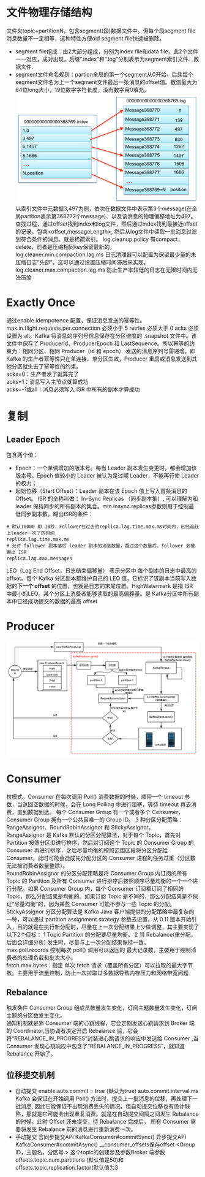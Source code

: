 # 文件物理存储结构
文件夹topic+partitionN，包含segment(段)数据文件中。但每个段segment file消息数量不一定相等，这种特性方便old segment file快速被删除。
- segment file组成：由2大部分组成，分别为index file和data file，此2个文件一一对应，成对出现，后缀”.index”和“.log”分别表示为segment索引文件、数据文件.
- segment文件命名规则：partion全局的第一个segment从0开始，后续每个segment文件名为上一个segment文件最后一条消息的offset值。数值最大为64位long大小，19位数字字符长度，没有数字用0填充。
![](/kafka_img/index-log-mapping.png)
以索引文件中元数据3,497为例，依次在数据文件中表示第3个message(在全局partiton表示第368772个message)、以及该消息的物理偏移地址为497。
查找过程，通过offset找到index和log文件，然后通过index找到最接近offset的记录，包含<offset,messageLength>, 然后从log文件中读取一批消息过滤到符合条件的消息。就是稀疏索引。
log.cleanup.policy 有compact， delete，前者是压缩相同key保留最新的。  
log.cleaner.min.compaction.lag.ms 日志清理器可以配置为保留最少量的未压缩日志“头部”。这可以通过设置压缩时间滞后来实现。  
log.cleaner.max.compaction.lag.ms 防止生产率较低的日志在无限时间内无法压缩
# Exactly Once
通过enable.idempotence 配置，保证消息发送的幂等性。max.in.flight.requests.per.connection 必须小于 5  retries 必须大于 0 acks 必须设置为 all。Kafka 将消息的序列号信息保存在分区维度的 .snapshot 文件中。该文件中保存了 ProducerId、ProducerEpoch 和 LastSequence。所以幂等的约束为：相同分区、相同 Producer（id 和 epoch） 发送的消息序列号需递增。即 Kafka 的生产者幂等性只在单连接、单分区生效，Producer 重启或消息发送到其他分区就失去了幂等性的约束。  
acks=0：生产者发了就算完了  
acks=1：消息写入主节点就算成功  
acks=-1或all：消息必须写入 ISR 中所有的副本才算成功  
# 复制
## Leader Epoch
包含两个值：
- Epoch：一个单调增加的版本号。每当 Leader 副本发生变更时，都会增加该版本号。Epoch 值较小的 Leader 被认为是过期 Leader，不能再行使 Leader 的权力；
- 起始位移（Start Offset）：Leader 副本在该 Epoch 值上写入首条消息的 Offset。
ISR 的全称叫做： In-Sync Replicas （同步副本集）, 可以理解为和 leader 保持同步的所有副本的集合。min.insync.replicas参数则用于控制最低同步副本数。踢出ISR的条件：
```
# 默认10000 即 10秒，Follower在过去的replica.lag.time.max.ms时间内，已经追赶上leader一次了的时间
replica.lag.time.max.ms
# 允许 follower 副本落后 leader 副本的消息数量，超过这个数量后，follower 会被踢出 ISR
replica.lag.max.messages 
```
LEO（Log End Offset，日志结束偏移量） 表示分区中 每个副本的日志中最高的 offset。每个 Kafka 分区副本都维护自己的 LEO 值，它标识了该副本当前写入数据的**下一个 offset** 的位置，也就是日志的末尾位置。HighWatermark 是指 ISR 中最小的LEO。某个分区上消费者能够读取的最高偏移量。是 Kafka分区中所有副本中已经成功提交的数据的最高 offset
# Producer
![](/kafka_img/kafka_producer_process.png)
# Consumer
拉模式，Consumer 在每次调用 Poll() 消费数据的时候，顺带一个 timeout 参数，当返回空数据的时候，会在 Long Polling 中进行阻塞，等待 timeout 再去消费，直到数据到达。 每个 Consumer Group 有一个或者多个 Consumer，Consumer Group 拥有一个公共且唯一的 Group ID。
3 种分区分配策略：RangeAssignor、RoundRobinAssignor 和 StickyAssignor。  
RangeAssignor 是 Kafka 默认的分区分配算法，对于每个 Topic，首先对 Partition 按照分区ID进行排序，然后对订阅这个 Topic 的 Consumer Group 的 Consumer 再进行排序，之后尽量均衡的按照范围区段将分区分配给 Consumer。此时可能会造成先分配分区的 Consumer 进程的任务过重（分区数无法被消费者数量整除）。  
RoundRobinAssignor 的分区分配策略是将 Consumer Group 内订阅的所有 Topic 的 Partition 及所有 Consumer 进行排序后按照顺序尽量均衡的一个一个进行分配。如果 Consumer Group 内，每个 Consumer 订阅都订阅了相同的Topic，那么分配结果是均衡的。如果订阅 Topic 是不同的，那么分配结果是不保证“尽量均衡”的，因为某些 Consumer 可能不参与一些 Topic 的分配。  
StickyAssignor 分区分配算法是 Kafka Java 客户端提供的分配策略中最复杂的一种，可以通过 partition.assignment.strategy 参数去设置，从 0.11 版本开始引入，目的就是在执行新分配时，尽量在上一次分配结果上少做调整，其主要实现了以下2个目标： 1 Topic Partition 的分配要尽量均衡。 2 当 
Rebalance(重分配，后面会详细分析) 发生时，尽量与上一次分配结果保持一致。  
max.poll.records 控制每次 poll() 调用可以返回的 最大记录数，主要用于控制消费者的处理负载和批次大小。  
fetch.max.bytes：指定 单次 fetch 请求（覆盖所有分区）可以拉取的最大字节数。主要用于流量控制，防止一次拉取过多数据导致内存压力和网络带宽问题

## Rebalance
触发条件  Consumer Group 组成员数量发生变化，订阅主题数量发生变化，订阅主题的分区数发生变化。  
通知机制就是靠 Consumer 端的心跳线程，它会定期发送心跳请求到 Broker 端的 Coordinator,当协调者决定开启 Rebalance 后，它会将“REBALANCE_IN_PROGRESS”封装进心跳请求的响应中发送给 Consumer ,当 Consumer 发现心跳响应中包含了“REBALANCE_IN_PROGRESS”，就知道 Rebalance 开始了。

## 位移提交机制
- 自动提交 enable.auto.commit = true (默认为true)  auto.commit.interval.ms Kafka 会保证在开始调用 Poll() 方法时，提交上一批消息的位移，再处理下一批消息, 因此它能保证不出现消费丢失的情况。但自动提交位移也有设计缺陷，那就是它可能会出现重复消费。就是在自动提交间隔之间发生 Rebalance 的时候，此时 Offset 还未提交，待 Rebalance 完成后， 所有 Consumer 需要将发生 Rebalance 前的消息进行重新消费一次。
- 手动提交 含同步提交API KafkaConsumer#commitSync() 异步提交API KafkaConsumer#commitAsync()
__consumer_offsets保存offset <Group ID，主题名，分区号 > 这个topic的创建涉及参数Broker 端参数 offsets.topic.num.partitions (默认值是50)和offsets.topic.replication.factor(默认值为3
